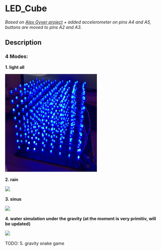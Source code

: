 # LED_Cube
_Based on [Alex Gyver project](https://github.com/AlexGyver/LEDcube) + added accelerometer on pins A4 and A5, buttons are moved to pins A2 and A3._
## Description
### 4 Modes:
**1. light all**

<img src="https://raw.githubusercontent.com/liskior/LED_Cube/master/images/IMG_1864.jpg?token=AD5H7UQXQ2UOM4BAFGUIEJ25MXCAE" width="300">

**2. rain**

<img src="https://github.com/liskior/LED_Cube/blob/master/images/DB80050D-8A04-4408-B89F-D9F28AB0E09E%20(online-video-cutter.com)-2.gif?raw=true" width="300">

**3. sinus**

<img src="https://github.com/liskior/LED_Cube/blob/master/images/AC98A751-562A-4FD8-BB07-4FB2235A8ABC%20(online-video-cutter.com).gif?raw=true" width="300">

**4. water simulation under the gravity (at the moment is very primitiv, will be updated)**

<img src="https://github.com/liskior/LED_Cube/blob/master/images/ezgif-1-bda0ad1b1074.gif?raw=true" width="300">

TODO: 5. gravity snake game

### 
